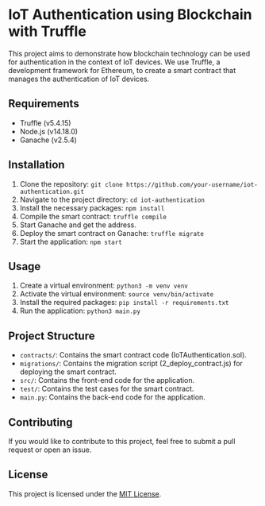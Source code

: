 # IoT Authentication using Blockchain with Truffle

This project aims to demonstrate how blockchain technology can be used for authentication in the context of IoT devices. We use Truffle, a development framework for Ethereum, to create a smart contract that manages the authentication of IoT devices. 

## Requirements

- Truffle (v5.4.15)
- Node.js (v14.18.0)
- Ganache (v2.5.4)

## Installation

1. Clone the repository: `git clone https://github.com/your-username/iot-authentication.git`
2. Navigate to the project directory: `cd iot-authentication`
3. Install the necessary packages: `npm install`
4. Compile the smart contract: `truffle compile`
5. Start Ganache and get the address.
6. Deploy the smart contract on Ganache: `truffle migrate`
7. Start the application: `npm start`

## Usage

1. Create a virtual environment: `python3 -m venv venv`
2. Activate the virtual environment: `source venv/bin/activate`
3. Install the required packages: `pip install -r requirements.txt`
4. Run the application: `python3 main.py`

## Project Structure

- `contracts/`: Contains the smart contract code (IoTAuthentication.sol).
- `migrations/`: Contains the migration script (2_deploy_contract.js) for deploying the smart contract.
- `src/`: Contains the front-end code for the application.
- `test/`: Contains the test cases for the smart contract.
- `main.py`: Contains the back-end code for the application.

## Contributing

If you would like to contribute to this project, feel free to submit a pull request or open an issue.

## License

This project is licensed under the [MIT License](https://opensource.org/licenses/MIT).
